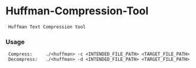 # Huffman-Compression-Tool
     Huffman Text Compression tool


### Usage
     Compress:     ./<huffman> -c <INTENDED_FILE_PATH> <TARGET_FILE_PATH>
     Decompress:   ./<huffman> -d <INTENDED_FILE_PATH> <TARGET_FILE_PATH>